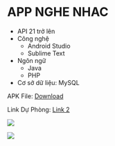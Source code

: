 
# APP NGHE NHAC

- API 21 trở lên
- Công nghệ
  - Android Studio
  - Sublime Text
- Ngôn ngữ
  - Java
  - PHP
- Cơ sở dữ liệu: MySQL

APK File: [Download](https://drive.google.com/file/d/1-hxF8kv7nrVFtD8a6JAIcqV-wd6qWWi3/view?usp=sharing)

Link Dự Phòng: [Link 2](https://www.sieutoc.top/file/d/x064kzjAe9fQDkArmM1dGJ/view)

![](https://i.imgur.com/3AXrgzW.jpg)

![](https://i.imgur.com/mUOLFe3.jpg)
 

